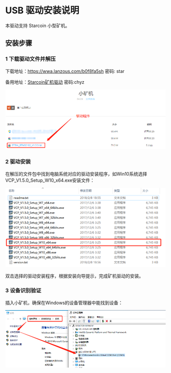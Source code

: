# USB 驱动安装说明

本驱动支持 Starcoin 小型矿机。
## 安装步骤
### 1 下载驱动文件并解压

下载地址：https://wwa.lanzous.com/b0f8fa5sh 密码: star

备用地址：[Starcoin矿机驱动](https://pan.baidu.com/s/1EBIiYLtSQ_07gY1eneM7Dw) 密码:chyz

![mini-machine-usb-setup-download](../images/mini-machine-usb-setup-download.png)

### 2 驱动安装

在解压的文件包中找到电脑系统对应的驱动安装程序，如Win10系统选择VCP_V1.5.0_Setup_W10_x64.exe安装文件：

![mini-machine-usb-setup](../images/mini-machine-usb-setup.png)

双击选择的驱动安装程序，根据安装向导提示，完成矿机驱动的安装。

### 3 设备识别验证

插入小矿机，确保在Windows的设备管理器中能找到设备：

![mini-machine-usb-device](../images/mini-machine-usb-device.png)

